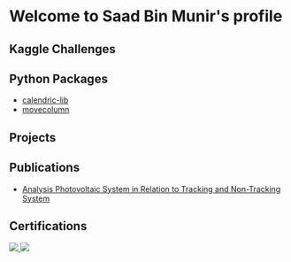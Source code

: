 # Welcome to Saad Bin Munir's profile

## Kaggle Challenges

## Python Packages
* [calendric-lib](https://pypi.org/project/calendric-lib/)
* [movecolumn](https://pypi.org/project/movecolumn/)

## Projects

## Publications
* [Analysis Photovoltaic System in Relation to Tracking and Non-Tracking System](https://www.researchgate.net/publication/349319190_Analysis_Photovoltaic_System_in_Relation_to_Tracking_and_Non-Tracking_System)

## Certifications
<a href="https://www.credly.com/badges/c92b0779-3d61-4140-8cd5-27f948bdfc9c/public_url">
<img src="https://user-images.githubusercontent.com/96207544/219009640-42f8bc2a-d590-4d5d-ae78-3e3fb7d370fa.png"/>
</a>

<a href="https://www.credly.com/badges/c92b0779-3d61-4140-8cd5-27f948bdfc9c/public_url">
<img src="https://user-images.githubusercontent.com/96207544/219010552-9e13ba73-6606-47a4-860c-5e7c1b6dfa5f.png"/>
</a>

